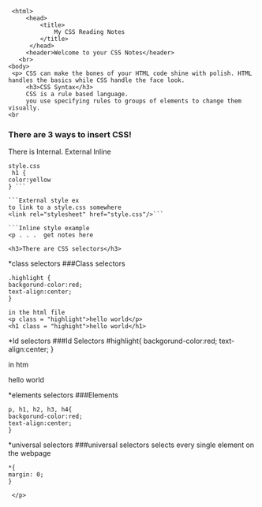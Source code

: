<!DOCTYPE html>
     <html>
         <head>
             <title> 
                 My CSS Reading Notes
             </title>
          </head>
         <header>Welcome to your CSS Notes</header>
       <br>
    <body>
     <p> CSS can make the bones of your HTML code shine with polish. HTML handles the basics while CSS handle the face look.
         <h3>CSS Syntax</h3>
         CSS is a rule based language.
         you use specifying rules to groups of elements to change them visually.
    <br
<p>
<h3>There are 3 ways to insert CSS!</h3>
There is Internal.
External
Inline

```Internal style ex
style.css
 h1 {
color:yellow
} ```

```External style ex
to link to a style.css somewhere
<link rel="stylesheet" href="style.css"/>```

```Inline style example
<p . . .  get notes here
```
    <h3>There are CSS selectors</h3>

*class selectors
###Class selectors
```
.highlight {
backgorund-color:red;
text-align:center;
}

in the html file
<p class = "highlight">hello world</p>
<h1 class = "highight">hello world</h1>
```

*Id selectors
###Id Selectors
#highlight{
backgorund-color:red;
text-align:center;
}

in htm
<p id="highlight">hello world</p>

*elements selectors
###Elements
```
p, h1, h2, h3, h4{
backgorund-color:red;
text-align:center;
}
```

*universal selectors
###universal selectors
selects every single element on the webpage
```
*{
margin: 0;
}
```
     </p>


</p>
</body>

  







</html>